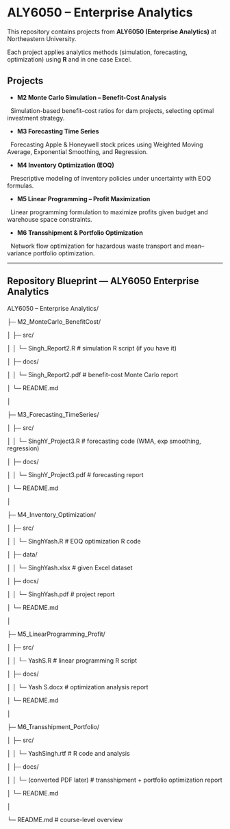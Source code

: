 # ALY6050 – Enterprise Analytics  



This repository contains projects from **ALY6050 (Enterprise Analytics)** at Northeastern University.  

Each project applies analytics methods (simulation, forecasting, optimization) using **R** and in one case Excel.  



## Projects  



- **M2 Monte Carlo Simulation – Benefit-Cost Analysis**  

&nbsp; Simulation-based benefit–cost ratios for dam projects, selecting optimal investment strategy.  



- **M3 Forecasting Time Series**  

&nbsp; Forecasting Apple & Honeywell stock prices using Weighted Moving Average, Exponential Smoothing, and Regression.  



- **M4 Inventory Optimization (EOQ)**  

&nbsp; Prescriptive modeling of inventory policies under uncertainty with EOQ formulas.  



- **M5 Linear Programming – Profit Maximization**  

&nbsp; Linear programming formulation to maximize profits given budget and warehouse space constraints.  



- **M6 Transshipment & Portfolio Optimization**  

&nbsp; Network flow optimization for hazardous waste transport and mean–variance portfolio optimization.  



---

## Repository Blueprint — ALY6050 Enterprise Analytics

ALY6050 – Enterprise Analytics/

├─ M2_MonteCarlo_BenefitCost/

│  ├─ src/

│  │  └─ Singh_Report2.R       # simulation R script (if you have it)

│  ├─ docs/

│  │  └─ Singh_Report2.pdf     # benefit-cost Monte Carlo report

│  └─ README.md

│

├─ M3_Forecasting_TimeSeries/

│  ├─ src/

│  │  └─ SinghY_Project3.R     # forecasting code (WMA, exp smoothing, regression)

│  ├─ docs/

│  │  └─ SinghY_Project3.pdf   # forecasting report

│  └─ README.md

│

├─ M4_Inventory_Optimization/

│  ├─ src/

│  │  └─ SinghYash.R           # EOQ optimization R code

│  ├─ data/

│  │  └─ SinghYash.xlsx        # given Excel dataset

│  ├─ docs/

│  │  └─ SinghYash.pdf         # project report

│  └─ README.md

│

├─ M5_LinearProgramming_Profit/

│  ├─ src/

│  │  └─ YashS.R               # linear programming R script

│  ├─ docs/

│  │  └─ Yash S.docx           # optimization analysis report

│  └─ README.md

│

├─ M6_Transshipment_Portfolio/

│  ├─ src/

│  │  └─ YashSingh.rtf         # R code and analysis

│  ├─ docs/

│  │  └─ (converted PDF later) # transshipment + portfolio optimization report

│  └─ README.md

│

└─ README.md                   # course-level overview



